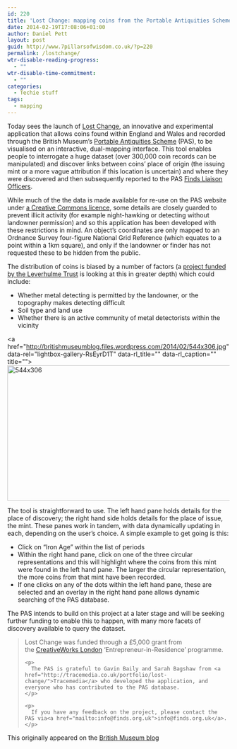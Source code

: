 ```yaml
---
id: 220
title: 'Lost Change: mapping coins from the Portable Antiquities Scheme'
date: 2014-02-19T17:08:06+01:00
author: Daniel Pett
layout: post
guid: http://www.7pillarsofwisdom.co.uk/?p=220
permalink: /lostchange/
wtr-disable-reading-progress:
  - ""
wtr-disable-time-commitment:
  - ""
categories:
  - Techie stuff
tags:
  - mapping
---
```

Today sees the launch of [Lost Change](http://tracemedia.co.uk/lostchange), an innovative and experimental application that allows coins found within England and Wales and recorded through the British Museum’s [Portable Antiquities Scheme](http://finds.org.uk/) (PAS), to be visualised on an interactive, dual-mapping interface. This tool enables people to interrogate a huge dataset (over 300,000 coin records can be manipulated) and discover links between coins’ place of origin (the issuing mint or a more vague attribution if this location is uncertain) and where they were discovered and then subsequently reported to the PAS [Finds Liaison Officers](http://finds.org.uk/contacts).

While much of the the data is made available for re-use on the PAS website under [a Creative Commons licence](http://creativecommons.org/licenses/by-sa/3.0/), some details are closely guarded to prevent illicit activity (for example night-hawking or detecting without landowner permission) and so this application has been developed with these restrictions in mind. An object’s coordinates are only mapped to an Ordnance Survey four-figure National Grid Reference (which equates to a point within a 1km square), and only if the landowner or finder has not requested these to be hidden from the public.

The distribution of coins is biased by a number of factors (a [project funded by the Leverhulme Trust](http://www.britishmuseum.org/research/research_projects/all_current_projects/pas_in_archaeological_research.aspx) is looking at this in greater depth) which could include:

  * Whether metal detecting is permitted by the landowner, or the topography makes detecting difficult
  * Soil type and land use
  * Whether there is an active community of metal detectorists within the vicinity

<a href="http://britishmuseumblog.files.wordpress.com/2014/02/544x306.jpg" data-rel="lightbox-gallery-RsEyrD1T" data-rl\_title="" data-rl\_caption="" title=""><img src="http://britishmuseumblog.files.wordpress.com/2014/02/544x306.jpg?w=544&h=306" alt="544x306" width="544" height="306" /></a>

The tool is straightforward to use. The left hand pane holds details for the place of discovery; the right hand side holds details for the place of issue, the mint. These panes work in tandem, with data dynamically updating in each, depending on the user’s choice. A simple example to get going is this:

  * Click on “Iron Age” within the list of periods
  * Within the right hand pane, click on one of the three circular representations and this will highlight where the coins from this mint were found in the left hand pane. The larger the circular representation, the more coins from that mint have been recorded.
  * If one clicks on any of the dots within the left hand pane, these are selected and an overlay in the right hand pane allows dynamic searching of the PAS database.

The PAS intends to build on this project at a later stage and will be seeking further funding to enable this to happen, with many more facets of discovery available to query the dataset.

<div>
  <blockquote>
    <p>
      Lost Change was funded through a £5,000 grant from the <a href="http://www.creativeworkslondon.org.uk/entrepreneur_scheme/gavin-baily-and-british-museum/">CreativeWorks London</a> ‘Entrepreneur-in-Residence’ programme.
    </p>
    
    <p>
      The PAS is grateful to Gavin Baily and Sarah Bagshaw from <a href="http://tracemedia.co.uk/portfolio/lost-change/">Tracemedia</a> who developed the application, and everyone who has contributed to the PAS database.
    </p>
    
    <p>
      If you have any feedback on the project, please contact the PAS via<a href="mailto:info@finds.org.uk">info@finds.org.uk</a>.
    </p>
  </blockquote>
  
  <p>
    This originally appeared on the <a href="http://blog.britishmuseum.org/2014/02/19/lost-change-mapping-coins-from-the-portable-antiquities-scheme/">British Museum blog</a>
  </p>
</div>